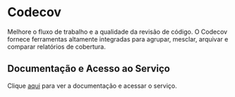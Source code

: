 # Codecov

Melhore o fluxo de trabalho e a qualidade da revisão de código. O Codecov fornece ferramentas altamente integradas para agrupar, mesclar, arquivar e comparar relatórios de cobertura.

## Documentação e Acesso ao Serviço

Clique [aqui](https://coveralls.io) para ver a documentação e acessar o serviço.
